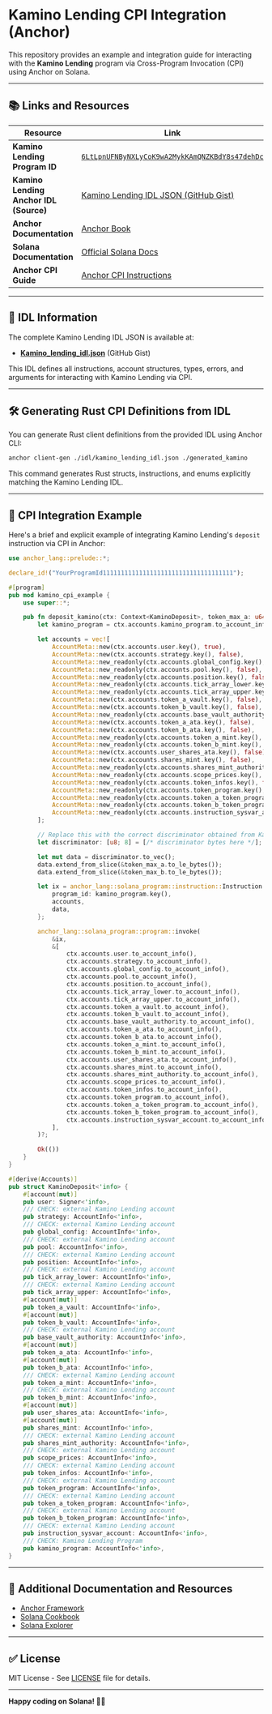 # Kamino Lending CPI Integration (Anchor)

This repository provides an example and integration guide for interacting with the **Kamino Lending** program via Cross-Program Invocation (CPI) using Anchor on Solana.

---

## 📚 Links and Resources

| Resource | Link |
|----------|------|
| **Kamino Lending Program ID** | [`6LtLpnUFNByNXLyCoK9wA2MykKAmQNZKBdY8s47dehDc`](https://explorer.solana.com/address/6LtLpnUFNByNXLyCoK9wA2MykKAmQNZKBdY8s47dehDc) |
| **Kamino Lending Anchor IDL (Source)** | [Kamino Lending IDL JSON (GitHub Gist)](https://gist.github.com/Dmdv/523b8fd131a3a7732d2786f90c4ae2d8) |
| **Anchor Documentation** | [Anchor Book](https://book.anchor-lang.com/) |
| **Solana Documentation** | [Official Solana Docs](https://docs.solana.com/) |
| **Anchor CPI Guide** | [Anchor CPI Instructions](https://book.anchor-lang.com/anchor_in_depth/CPIs.html) |

---

## 📁 IDL Information

The complete Kamino Lending IDL JSON is available at:

- **[Kamino_lending_idl.json](https://gist.github.com/Dmdv/523b8fd131a3a7732d2786f90c4ae2d8)** (GitHub Gist)

This IDL defines all instructions, account structures, types, errors, and arguments for interacting with Kamino Lending via CPI.

---

## 🛠️ Generating Rust CPI Definitions from IDL

You can generate Rust client definitions from the provided IDL using Anchor CLI:

```bash
anchor client-gen ./idl/kamino_lending_idl.json ./generated_kamino
```

This command generates Rust structs, instructions, and enums explicitly matching the Kamino Lending IDL.

---

## 🚀 CPI Integration Example

Here's a brief and explicit example of integrating Kamino Lending's `deposit` instruction via CPI in Anchor:

```rust
use anchor_lang::prelude::*;

declare_id!("YourProgramId111111111111111111111111111111111111");

#[program]
pub mod kamino_cpi_example {
    use super::*;

    pub fn deposit_kamino(ctx: Context<KaminoDeposit>, token_max_a: u64, token_max_b: u64) -> Result<()> {
        let kamino_program = ctx.accounts.kamino_program.to_account_info();

        let accounts = vec![
            AccountMeta::new(ctx.accounts.user.key(), true),
            AccountMeta::new(ctx.accounts.strategy.key(), false),
            AccountMeta::new_readonly(ctx.accounts.global_config.key(), false),
            AccountMeta::new_readonly(ctx.accounts.pool.key(), false),
            AccountMeta::new_readonly(ctx.accounts.position.key(), false),
            AccountMeta::new_readonly(ctx.accounts.tick_array_lower.key(), false),
            AccountMeta::new_readonly(ctx.accounts.tick_array_upper.key(), false),
            AccountMeta::new(ctx.accounts.token_a_vault.key(), false),
            AccountMeta::new(ctx.accounts.token_b_vault.key(), false),
            AccountMeta::new_readonly(ctx.accounts.base_vault_authority.key(), false),
            AccountMeta::new(ctx.accounts.token_a_ata.key(), false),
            AccountMeta::new(ctx.accounts.token_b_ata.key(), false),
            AccountMeta::new_readonly(ctx.accounts.token_a_mint.key(), false),
            AccountMeta::new_readonly(ctx.accounts.token_b_mint.key(), false),
            AccountMeta::new(ctx.accounts.user_shares_ata.key(), false),
            AccountMeta::new(ctx.accounts.shares_mint.key(), false),
            AccountMeta::new_readonly(ctx.accounts.shares_mint_authority.key(), false),
            AccountMeta::new_readonly(ctx.accounts.scope_prices.key(), false),
            AccountMeta::new_readonly(ctx.accounts.token_infos.key(), false),
            AccountMeta::new_readonly(ctx.accounts.token_program.key(), false),
            AccountMeta::new_readonly(ctx.accounts.token_a_token_program.key(), false),
            AccountMeta::new_readonly(ctx.accounts.token_b_token_program.key(), false),
            AccountMeta::new_readonly(ctx.accounts.instruction_sysvar_account.key(), false),
        ];

        // Replace this with the correct discriminator obtained from Kamino Lending
        let discriminator: [u8; 8] = [/* discriminator bytes here */];

        let mut data = discriminator.to_vec();
        data.extend_from_slice(&token_max_a.to_le_bytes());
        data.extend_from_slice(&token_max_b.to_le_bytes());

        let ix = anchor_lang::solana_program::instruction::Instruction {
            program_id: kamino_program.key(),
            accounts,
            data,
        };

        anchor_lang::solana_program::program::invoke(
            &ix,
            &[
                ctx.accounts.user.to_account_info(),
                ctx.accounts.strategy.to_account_info(),
                ctx.accounts.global_config.to_account_info(),
                ctx.accounts.pool.to_account_info(),
                ctx.accounts.position.to_account_info(),
                ctx.accounts.tick_array_lower.to_account_info(),
                ctx.accounts.tick_array_upper.to_account_info(),
                ctx.accounts.token_a_vault.to_account_info(),
                ctx.accounts.token_b_vault.to_account_info(),
                ctx.accounts.base_vault_authority.to_account_info(),
                ctx.accounts.token_a_ata.to_account_info(),
                ctx.accounts.token_b_ata.to_account_info(),
                ctx.accounts.token_a_mint.to_account_info(),
                ctx.accounts.token_b_mint.to_account_info(),
                ctx.accounts.user_shares_ata.to_account_info(),
                ctx.accounts.shares_mint.to_account_info(),
                ctx.accounts.shares_mint_authority.to_account_info(),
                ctx.accounts.scope_prices.to_account_info(),
                ctx.accounts.token_infos.to_account_info(),
                ctx.accounts.token_program.to_account_info(),
                ctx.accounts.token_a_token_program.to_account_info(),
                ctx.accounts.token_b_token_program.to_account_info(),
                ctx.accounts.instruction_sysvar_account.to_account_info(),
            ],
        )?;

        Ok(())
    }
}

#[derive(Accounts)]
pub struct KaminoDeposit<'info> {
    #[account(mut)]
    pub user: Signer<'info>,
    /// CHECK: external Kamino Lending account
    pub strategy: AccountInfo<'info>,
    /// CHECK: external Kamino Lending account
    pub global_config: AccountInfo<'info>,
    /// CHECK: external Kamino Lending account
    pub pool: AccountInfo<'info>,
    /// CHECK: external Kamino Lending account
    pub position: AccountInfo<'info>,
    /// CHECK: external Kamino Lending account
    pub tick_array_lower: AccountInfo<'info>,
    /// CHECK: external Kamino Lending account
    pub tick_array_upper: AccountInfo<'info>,
    #[account(mut)]
    pub token_a_vault: AccountInfo<'info>,
    #[account(mut)]
    pub token_b_vault: AccountInfo<'info>,
    /// CHECK: external Kamino Lending account
    pub base_vault_authority: AccountInfo<'info>,
    #[account(mut)]
    pub token_a_ata: AccountInfo<'info>,
    #[account(mut)]
    pub token_b_ata: AccountInfo<'info>,
    /// CHECK: external Kamino Lending account
    pub token_a_mint: AccountInfo<'info>,
    /// CHECK: external Kamino Lending account
    pub token_b_mint: AccountInfo<'info>,
    #[account(mut)]
    pub user_shares_ata: AccountInfo<'info>,
    #[account(mut)]
    pub shares_mint: AccountInfo<'info>,
    /// CHECK: external Kamino Lending account
    pub shares_mint_authority: AccountInfo<'info>,
    /// CHECK: external Kamino Lending account
    pub scope_prices: AccountInfo<'info>,
    /// CHECK: external Kamino Lending account
    pub token_infos: AccountInfo<'info>,
    /// CHECK: external Kamino Lending account
    pub token_program: AccountInfo<'info>,
    /// CHECK: external Kamino Lending account
    pub token_a_token_program: AccountInfo<'info>,
    /// CHECK: external Kamino Lending account
    pub token_b_token_program: AccountInfo<'info>,
    /// CHECK: external Kamino Lending account
    pub instruction_sysvar_account: AccountInfo<'info>,
    /// CHECK: Kamino Lending Program
    pub kamino_program: AccountInfo<'info>,
}
```

---

## 📖 Additional Documentation and Resources

- [Anchor Framework](https://github.com/coral-xyz/anchor)
- [Solana Cookbook](https://solanacookbook.com/)
- [Solana Explorer](https://explorer.solana.com)

---

## ✅ License

MIT License - See [LICENSE](LICENSE) file for details.

---

**Happy coding on Solana! 🚀✨**